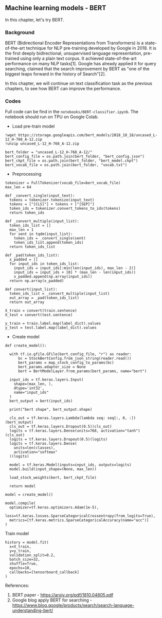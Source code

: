 ## Machine learning models - BERT

In this chapter, let's try BERT.

### Background
BERT (Bidirectional Encoder Representations from Transformers) is a state-of-the-art technique for NLP pre-training developed by Google in 2018. It is the first deeply bidirectional, unsupervised language representation, pre-trained using only a plain text corpus. It achieved state-of-the-art performance on many NLP tasks[1]. Google has already applied it for query searching, claimed that the search improvement by BERT as "one of the biggest leaps forward in the history of Search"[2].

In this chapter, we will continue on text classification task as the previous chapters, to see how BERT can improve the performance.

### Codes
Full code can be find in the `notebooks/BERT-classifier.ipynb`. The notebook should run on TPU on Google Colab.

- Load pre-train model
```
!wget https://storage.googleapis.com/bert_models/2018_10_18/uncased_L-12_H-768_A-12.zip
!unzip uncased_L-12_H-768_A-12.zip

bert_folder = "uncased_L-12_H-768_A-12/"
bert_config_file = os.path.join(bert_folder, "bert_config.json")
bert_ckpt_file = os.path.join(bert_folder, "bert_model.ckpt")
bert_vocab_file = os.path.join(bert_folder, "vocab.txt")
```

- Preprocessing
```
tokenizer = FullTokenizer(vocab_file=bert_vocab_file)
max_len = 64

def _convert_single(input_text):
  tokens = tokenizer.tokenize(input_text)
  tokens = ["[CLS]"] + tokens + ["[SEP]"]
  token_ids = tokenizer.convert_tokens_to_ids(tokens)
  return token_ids

def _convert_multiple(input_list):
  token_ids_list = []
  max_len = 1
  for sent in tqdm(input_list):
    token_ids = _convert_single(sent)
    token_ids_list.append(token_ids)
  return token_ids_list

def _pad(token_ids_list):
  x_padded = []
  for input_ids in token_ids_list:
    input_ids = input_ids[:min(len(input_ids), max_len - 2)]
    input_ids = input_ids + [0] * (max_len - len(input_ids))
    x_padded.append(np.array(input_ids))
  return np.array(x_padded)

def convert(input_list):
  token_ids_list = _convert_multiple(input_list)
  out_array = _pad(token_ids_list)
  return out_array

X_train = convert(train.sentence)
X_test = convert(test.sentence)

y_train = train.label.map(label_dict).values
y_test = test.label.map(label_dict).values
```

- Create model
```
def create_model():

  with tf.io.gfile.GFile(bert_config_file, "r") as reader:
      bc = StockBertConfig.from_json_string(reader.read())
      bert_params = map_stock_config_to_params(bc)
      bert_params.adapter_size = None
      bert = BertModelLayer.from_params(bert_params, name="bert")

  input_ids = tf.keras.layers.Input(
    shape=(max_len, ),
    dtype='int32',
    name="input_ids"
  )
  bert_output = bert(input_ids)

  print("bert shape", bert_output.shape)

  cls_out = tf.keras.layers.Lambda(lambda seq: seq[:, 0, :])(bert_output)
  cls_out = tf.keras.layers.Dropout(0.5)(cls_out)
  logits = tf.keras.layers.Dense(units=768, activation="tanh")(cls_out)
  logits = tf.keras.layers.Dropout(0.5)(logits)
  logits = tf.keras.layers.Dense(
    units=len(classes),
    activation="softmax"
  )(logits)

  model = tf.keras.Model(inputs=input_ids, outputs=logits)
  model.build(input_shape=(None, max_len))

  load_stock_weights(bert, bert_ckpt_file)

  return model

model = create_model()

model.compile(
  optimizer=tf.keras.optimizers.Adam(1e-5),
  loss=tf.keras.losses.SparseCategoricalCrossentropy(from_logits=True),
  metrics=[tf.keras.metrics.SparseCategoricalAccuracy(name="acc")]
)
```
Train model
```
history = model.fit(
  x=X_train,
  y=y_train,
  validation_split=0.2,
  batch_size=32,
  shuffle=True,
  epochs=10,
  callbacks=[tensorboard_callback]
)
```

References:
1. BERT paper - https://arxiv.org/pdf/1810.04805.pdf
2. Google blog apply BERT for searching - https://www.blog.google/products/search/search-language-understanding-bert/
